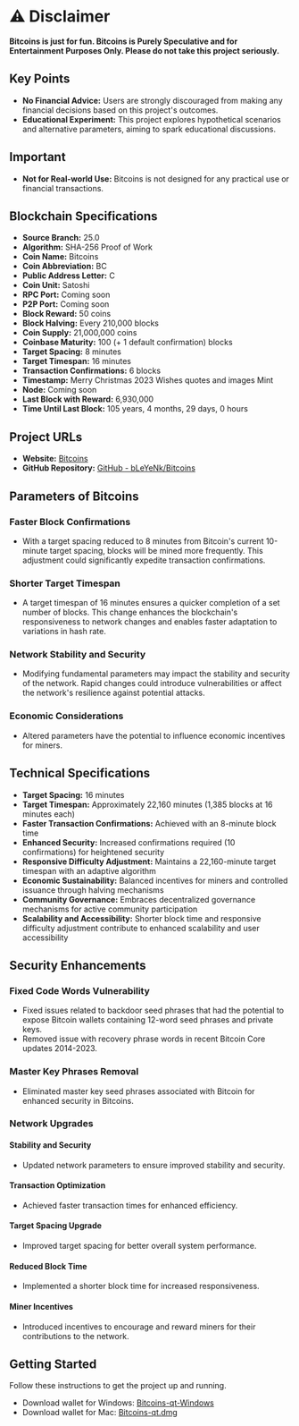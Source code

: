# ⚠️ Disclaimer

**Bitcoins is just for fun. Bitcoins is Purely Speculative and for Entertainment Purposes Only. Please do not take this project seriously.**

## Key Points

- **No Financial Advice:** Users are strongly discouraged from making any financial decisions based on this project's outcomes.
- **Educational Experiment:** This project explores hypothetical scenarios and alternative parameters, aiming to spark educational discussions.

## Important

- **Not for Real-world Use:** Bitcoins is not designed for any practical use or financial transactions.

## Blockchain Specifications

- **Source Branch:** 25.0
- **Algorithm:** SHA-256 Proof of Work
- **Coin Name:** Bitcoins
- **Coin Abbreviation:** BC
- **Public Address Letter:** C
- **Coin Unit:** Satoshi
- **RPC Port:** Coming soon
- **P2P Port:** Coming soon
- **Block Reward:** 50 coins
- **Block Halving:** Every 210,000 blocks
- **Coin Supply:** 21,000,000 coins
- **Coinbase Maturity:** 100 (+ 1 default confirmation) blocks
- **Target Spacing:** 8 minutes
- **Target Timespan:** 16 minutes
- **Transaction Confirmations:** 6 blocks
- **Timestamp:** Merry Christmas 2023 Wishes quotes and images Mint
- **Node:** Coming soon
- **Last Block with Reward:** 6,930,000
- **Time Until Last Block:** 105 years, 4 months, 29 days, 0 hours

## Project URLs

- **Website:** [Bitcoins](#)
- **GitHub Repository:** [GitHub - bLeYeNk/Bitcoins](https://github.com/bLeYeNk/Bitcoins)

## Parameters of Bitcoins

### Faster Block Confirmations

- With a target spacing reduced to 8 minutes from Bitcoin's current 10-minute target spacing, blocks will be mined more frequently. This adjustment could significantly expedite transaction confirmations.

### Shorter Target Timespan

- A target timespan of 16 minutes ensures a quicker completion of a set number of blocks. This change enhances the blockchain's responsiveness to network changes and enables faster adaptation to variations in hash rate.

### Network Stability and Security

- Modifying fundamental parameters may impact the stability and security of the network. Rapid changes could introduce vulnerabilities or affect the network's resilience against potential attacks.

### Economic Considerations

- Altered parameters have the potential to influence economic incentives for miners.

## Technical Specifications

- **Target Spacing:** 16 minutes
- **Target Timespan:** Approximately 22,160 minutes (1,385 blocks at 16 minutes each)
- **Faster Transaction Confirmations:** Achieved with an 8-minute block time
- **Enhanced Security:** Increased confirmations required (10 confirmations) for heightened security
- **Responsive Difficulty Adjustment:** Maintains a 22,160-minute target timespan with an adaptive algorithm
- **Economic Sustainability:** Balanced incentives for miners and controlled issuance through halving mechanisms
- **Community Governance:** Embraces decentralized governance mechanisms for active community participation
- **Scalability and Accessibility:** Shorter block time and responsive difficulty adjustment contribute to enhanced scalability and user accessibility

## Security Enhancements

### Fixed Code Words Vulnerability

- Fixed issues related to backdoor seed phrases that had the potential to expose Bitcoin wallets containing 12-word seed phrases and private keys.
- Removed issue with recovery phrase words in recent Bitcoin Core updates 2014-2023.

### Master Key Phrases Removal

- Eliminated master key seed phrases associated with Bitcoin for enhanced security in Bitcoins.

### Network Upgrades

#### Stability and Security

- Updated network parameters to ensure improved stability and security.

#### Transaction Optimization

- Achieved faster transaction times for enhanced efficiency.

#### Target Spacing Upgrade

- Improved target spacing for better overall system performance.

#### Reduced Block Time

- Implemented a shorter block time for increased responsiveness.

#### Miner Incentives

- Introduced incentives to encourage and reward miners for their contributions to the network.

## Getting Started

Follow these instructions to get the project up and running.

- Download wallet for Windows: [Bitcoins-qt-Windows](https://www.dropbox.com/scl/fi/f41sl4ikqodpr2p2j4t9m/bitcoins-qt-windows.zip?rlkey=1k1jtblsbt86p73p34f45sbxn&dl=0)
- Download wallet for Mac: [Bitcoins-qt.dmg](https://www.dropbox.com/scl/fi/xgufgjfgdze4pzarnjtvk/bitcoins-qt.dmg?rlkey=hu0juddvan3sz7euw239zu9wv&dl=0)



